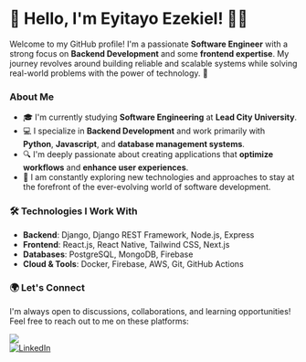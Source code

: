 # 👋 Hello, I'm Eyitayo Ezekiel! 👨‍💻

Welcome to my GitHub profile! I'm a passionate **Software Engineer** with a strong focus on **Backend Development** and some **frontend expertise**. My journey revolves around building reliable and scalable systems while solving real-world problems with the power of technology. 🚀

### About Me

- 🎓 I'm currently studying **Software Engineering** at **Lead City University**.
- 💻 I specialize in **Backend Development** and work primarily with **Python**, **Javascript**, and **database management systems**.
- 🔍 I'm deeply passionate about creating applications that **optimize workflows** and **enhance user experiences**.
- 🌱 I am constantly exploring new technologies and approaches to stay at the forefront of the ever-evolving world of software development.

### 🛠️ Technologies I Work With

- **Backend**: Django, Django REST Framework, Node.js, Express
- **Frontend**: React.js, React Native, Tailwind CSS, Next.js
- **Databases**: PostgreSQL, MongoDB, Firebase
- **Cloud & Tools**: Docker, Firebase, AWS, Git, GitHub Actions



### 🌍 Let's Connect

I'm always open to discussions, collaborations, and learning opportunities! Feel free to reach out to me on these platforms:

[![](https://img.shields.io/badge/X-@dev_eyitayo-1da1f2?style=for-the-badge&logo=x&logoColor=white)](https://x.com/dev_eyitayo)  
[![LinkedIn](https://img.shields.io/badge/LinkedIn-Eyitayo%20Ezekiel-blue?style=for-the-badge&logo=linkedin&logoColor=white)](https://www.linkedin.com/in/eyitayo-ezekiel/)
